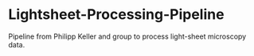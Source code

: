 # Lightsheet-Processing-Pipeline
Pipeline from Philipp Keller and group to process light-sheet microscopy data.

